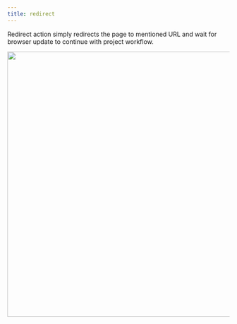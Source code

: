 ```yaml
---
title: redirect
---
```


Redirect action simply redirects the page to mentioned URL and wait for browser update to continue with project workflow. 

<img src='/images/redirect.jpg' width = '600px'>